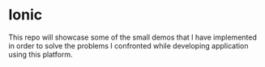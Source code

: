 # Ionic

This repo will showcase some of the small demos that I have implemented in order to solve the problems I confronted while developing application using this platform.
